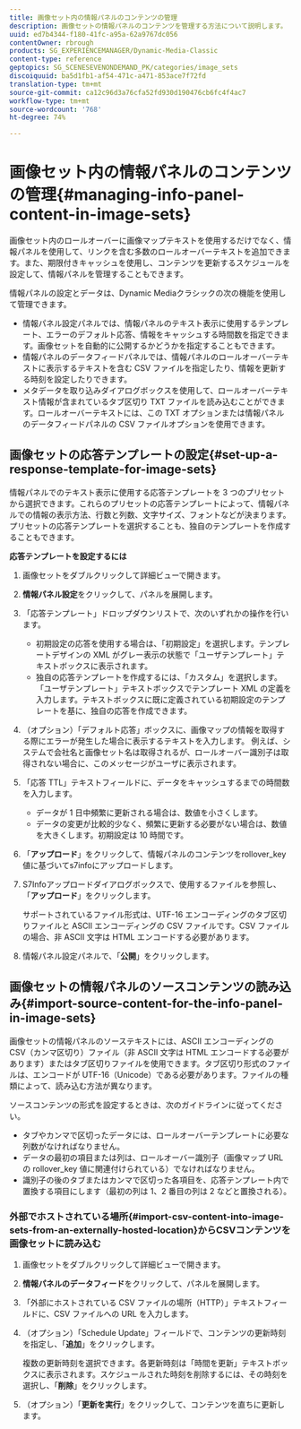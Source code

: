 ```yaml
---
title: 画像セット内の情報パネルのコンテンツの管理
description: 画像セットの情報パネルのコンテンツを管理する方法について説明します。
uuid: ed7b4344-f180-41fc-a95a-62a9767dc056
contentOwner: rbrough
products: SG_EXPERIENCEMANAGER/Dynamic-Media-Classic
content-type: reference
geptopics: SG_SCENESEVENONDEMAND_PK/categories/image_sets
discoiquuid: ba5d1fb1-af54-471c-a471-853ace7f72fd
translation-type: tm+mt
source-git-commit: ca12c96d3a76cfa52fd930d190476cb6fc4f4ac7
workflow-type: tm+mt
source-wordcount: '768'
ht-degree: 74%

---
```



# 画像セット内の情報パネルのコンテンツの管理{#managing-info-panel-content-in-image-sets}

画像セット内のロールオーバーに画像マップテキストを使用するだけでなく、情報パネルを使用して、リンクを含む多数のロールオーバーテキストを追加できます。また、期限付きキャッシュを使用し、コンテンツを更新するスケジュールを設定して、情報パネルを管理することもできます。

情報パネルの設定とデータは、Dynamic Mediaクラシックの次の機能を使用して管理できます。

* 情報パネル設定パネルでは、情報パネルのテキスト表示に使用するテンプレート、エラーのデフォルト応答、情報をキャッシュする時間数を指定できます。画像セットを自動的に公開するかどうかを指定することもできます。
* 情報パネルのデータフィードパネルでは、情報パネルのロールオーバーテキストに表示するテキストを含む CSV ファイルを指定したり、情報を更新する時刻を設定したりできます。
* メタデータを取り込みダイアログボックスを使用して、ロールオーバーテキスト情報が含まれているタブ区切り TXT ファイルを読み込むことができます。ロールオーバーテキストには、この TXT オプションまたは情報パネルのデータフィードパネルの CSV ファイルオプションを使用できます。

## 画像セットの応答テンプレートの設定{#set-up-a-response-template-for-image-sets}

情報パネルでのテキスト表示に使用する応答テンプレートを 3 つのプリセットから選択できます。これらのプリセットの応答テンプレートによって、情報パネルでの情報の表示方法、行数と列数、文字サイズ、フォントなどが決まります。プリセットの応答テンプレートを選択することも、独自のテンプレートを作成することもできます。

**応答テンプレートを設定するには**

1. 画像セットをダブルクリックして詳細ビューで開きます。
1. **情報パネル設定**&#x200B;をクリックして、パネルを展開します。
1. 「応答テンプレート」ドロップダウンリストで、次のいずれかの操作を行います。

   * 初期設定の応答を使用する場合は、「初期設定」を選択します。テンプレートデザインの XML がグレー表示の状態で「ユーザテンプレート」テキストボックスに表示されます。
   * 独自の応答テンプレートを作成するには、「カスタム」を選択します。「ユーザテンプレート」テキストボックスでテンプレート XML の定義を入力します。テキストボックスに既に定義されている初期設定のテンプレートを基に、独自の応答を作成できます。

1. （オプション）「デフォルト応答」ボックスに、画像マップの情報を取得する際にエラーが発生した場合に表示するテキストを入力します。 例えば、システムで会社名と画像セット名は取得されるが、ロールオーバー識別子は取得されない場合に、このメッセージがユーザに表示されます。
1. 「応答 TTL」テキストフィールドに、データをキャッシュするまでの時間数を入力します。

   * データが 1 日中頻繁に更新される場合は、数値を小さくします。
   * データの変更が比較的少なく、頻繁に更新する必要がない場合は、数値を大きくします。初期設定は 10 時間です。

1. 「**アップロード**」をクリックして、情報パネルのコンテンツをrollover_key値に基づいてs7infoにアップロードします。
1. S7Infoアップロードダイアログボックスで、使用するファイルを参照し、「**アップロード**」をクリックします。

   サポートされているファイル形式は、UTF-16 エンコーディングのタブ区切りファイルと ASCII エンコーディングの CSV ファイルです。CSV ファイルの場合、非 ASCII 文字は HTML エンコードする必要があります。

1. 情報パネル設定パネルで、「**公開**」をクリックします。

## 画像セットの情報パネルのソースコンテンツの読み込み{#import-source-content-for-the-info-panel-in-image-sets}

画像セットの情報パネルのソーステキストには、ASCII エンコーディングの CSV（カンマ区切り）ファイル（非 ASCII 文字は HTML エンコードする必要があります）またはタブ区切りファイルを使用できます。タブ区切り形式のファイルは、エンコードが UTF-16（Unicode）である必要があります。ファイルの種類によって、読み込む方法が異なります。

ソースコンテンツの形式を設定するときは、次のガイドラインに従ってください。

* タブやカンマで区切ったデータには、ロールオーバーテンプレートに必要な列数がなければなりません。
* データの最初の項目または列は、ロールオーバー識別子（画像マップ URL の rollover_key 値に関連付けられている）でなければなりません。
* 識別子の後のタブまたはカンマで区切った各項目を、応答テンプレート内で置換する項目にします（最初の列は $1$、2 番目の列は $2$ などと置換される）。

### 外部でホストされている場所{#import-csv-content-into-image-sets-from-an-externally-hosted-location}からCSVコンテンツを画像セットに読み込む

1. 画像セットをダブルクリックして詳細ビューで開きます。
1. **情報パネルのデータフィード**&#x200B;をクリックして、パネルを展開します。
1. 「外部にホストされている CSV ファイルの場所（HTTP）」テキストフィールドに、CSV ファイルへの URL を入力します。
1. （オプション）「Schedule Update」フィールドで、コンテンツの更新時刻を指定し、「**追加**」をクリックします。

   複数の更新時刻を選択できます。各更新時刻は「時間を更新」テキストボックスに表示されます。スケジュールされた時刻を削除するには、その時刻を選択し、「**削除**」をクリックします。

1. （オプション）「**更新を実行**」をクリックして、コンテンツを直ちに更新します。

